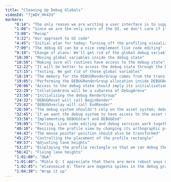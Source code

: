 ```yaml
---
title: "Cleaning Up Debug Globals"
videoId: "7jmDV_Hk42U"
markers:
    "0:14": "The only reason we are writing a user interface is to support our debug system"
    "1:08": "Since we are the only users of the UI, we don't care if it's not intuitive, as long as it provides efficient interaction at a low implementation cost"
    "3:08": "Recap"
    "3:22": "Our approach to UI code"
    "4:45": "Initial plan for today: Turning off the profiling visualization"
    "7:09": "The debug UI can be a nice complement live code editing"
    "9:19": "Change of plans: We'll get rid of the global debug variables"
    "10:30": "Moving global variables inside the debug state"
    "10:50": "Making sure all routines have access to the debug state"
    "12:22": "It will be better to access the debug state through the DebugGlobalMemory. Implementing DEBUGGetState"
    "17:15": "Testing. We got rid of those global variables"
    "18:19": "The memory for the DEBUGRenderGroup comes from the transient arena. It should come from the debug arena"
    "19:05": "Performing the DEBUGRenderGroup allocation inside DEBUGReset"
    "20:06": "Access to the debug state should imply its initialization"
    "22:20": "CollationArena will be a subarena of DebugArena"
    "23:50": "Initializing the debug RenderGroup"
    "24:32": "DEBUGReset will call BeginRender"
    "25:42": "DEBUGOverlay will call EndRender"
    "26:50": "The debug system shouldn't rely on the asset system; debug assets should be baked into the binary"
    "32:45": "If we want the debug system to have access to the asset system, we need to make sure that the asset system is initialized first"
    "33:58": "Implementing DEBUGStart and DEBUGEnd"
    "39:09": "Testing. Live code editing and debug services work together now"
    "40:10": "Resizing the profile view by changing its orthographic projection"
    "44:43": "The mouse pointer position should also be transformed"
    "45:27": "Controlling the placement of the profile rectangle"
    "49:57": "Adjusting lane heights"
    "53:37": "Displaying the profile rectangle so that we can debug the code that scales and positions it"
    "56:41": "Fixing lane heights"
    "1:01:00": "Q&A"
    "1:01:40": "Miblo Q: I appreciate that there are more robust ways of implementing such things, but would it be practical to use the debug data to drive some of the game's visual effects, e.g. fire or, more likely, some otherworldly magical entity or the display on an in-game computer? Maybe it could be a sort of Easter Egg for those of us who know how the game's made"
    "1:02:45": "elxenoaizd Q: There are magenta spikes in the debug graph that happens so fast we don't have time to click on them. How do we plan to catch those? Having the ability to step-over frame-by-frame would be useful, methinks. Another idea is to have the debug text left off at the last rect position we hovered at"
    "1:04:38": "Wrap it up"
---
```

